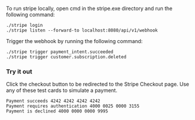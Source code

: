 To run stripe locally, open cmd in the stripe.exe directory and run the following command:
```
./stripe login
./stripe listen --forward-to localhost:8080/api/v1/webhook
```

Trigger the webhook by running the following command:
```
./stripe trigger payment_intent.succeeded
./stripe trigger customer.subscription.deleted
```


### Try it out
Click the checkout button to be redirected to the Stripe Checkout page. Use any of these test cards to simulate a payment.

```
Payment succeeds 4242 4242 4242 4242
Payment requires authentication 4000 0025 0000 3155
Payment is declined 4000 0000 0000 9995
```
